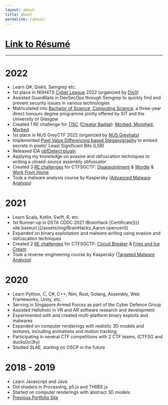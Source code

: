 ```yaml
---
layout: about
title: About
permalink: /about/
---
```



<div class="section" id="section1" markdown="1">

# [Link to Résumé](https://github.com/mcdulltii/Resume/raw/master/resume.pdf)

---

# 2022

- Learn Q#, Qiskit, Semgrep etc.
- 1st place in N0H4TS [Cyber League](https://cyberleague.co/) 2022 (organized by [Div0](https://www.div0.sg/))
- Assisted GuardRails in DevSecOps through Semgrep to quickly find and prevent security issues in various technologies
- Matriculated into [Bachelor of Science, Computing Science](https://www.singaporetech.edu.sg/undergraduate-programmes/computing-science), a three-year direct honours degree programme jointly offered by SIT and the University of Glasgow
- Created 1 RE challenge for [TISC](https://www.csit.gov.sg/events/tisc/tisc-2022) ([Creator Badge](https://api.badgr.io/public/assertions/tjHiVOw2S6-pEuIzO57S9g)): [Morbed, Morphed, Morbed](https://github.com/mcdulltii/polymetamorphism)
- 1st place in NUS GreyCTF 2022 (organized by [NUS Greyhats](https://nusgreyhats.org/))
- Implemented [Pixel Value Differencing based Steganography](https://github.com/mcdulltii/PVD-Steganography) to embed secrets in pixels' Least Significant Bits (LSB)
- Released IDA [obfDetect plugin](https://github.com/mcdulltii/obfDetect)
- Applying my knowledge on evasive and obfuscation techniques to writing a <i>closed-source</i> assembly obfuscator
- Created 3 [RE challenges](https://github.com/mcdulltii/coding/tree/master/CTFSG_RE) for CTFSGCTF: [Disappointment](https://github.com/mcdulltii/coding/raw/master/CTFSG_RE/calc.exe) & [Wordle](https://github.com/mcdulltii/coding/raw/master/CTFSG_RE/wordle.exe) & [Work From Home](https://github.com/mcdulltii/coding/blob/master/CTFSG_RE/WFH/re)
- Took a malware analysis course by Kaspersky ([Advanced Malware Analysis](https://xtraining.kaspersky.com/courses/advanced-malware-analysis-techniques))

</div>

<div class="section" id="section2" markdown="1">

# 2021

- Learn Scala, Kotlin, Swift, R, etc.
- 1st Runner-up in DSTA CDDC 2021 (BrainHack [Certificate]({{ site.baseurl }}/assets/img/BrainHacks_Aaron.opencert))
- Expanded on binary exploitation and malware writing using evasive and obfuscation techniques
- Created 2 [RE challenges](https://github.com/mcdulltii/coding/tree/master/CTFSG_RE) for CTFSGCTF: [Circuit Breaker](https://github.com/mcdulltii/coding/raw/master/CTFSG_RE/CircuitBreaker) & [Fries and Ice Cream](https://github.com/mcdulltii/coding/raw/master/CTFSG_RE/FriesandIceCream)
- Took a reverse-engineering course by Kaspersky ([Targeted Malware Analysis](https://xtraining.kaspersky.com/courses/targeted-malware-reverse-engineering))

# 2020

- Learn Python, C, C#, C++, Nim, Rust, Golang, Assembly, Web Frameworks, Unity, etc.
- Serving in Singapore Armed Forces as part of the Cyber Defence Group
- Assisted Helloholo in VR and AR software research and development
- Experimented with and created multi-platform binary exploits and malwares
- Expanded on computer renderings with realistic 3D models and textures, including animations and motion tracking
- Participating in several CTF competitions with 2 CTF teams, (CTFSG and ducks0ci3ty)
- Studied SLAE, starting on OSCP in the future

</div>

<div class="section" id="section3" markdown="1">

# 2018 - 2019

- Learn Javascript and Java
- Did shaders in Processing, p5.js and THREE.js
- Started on computer renderings with abstract 3D models
- [Previous Portfolio Site](https://mcdullti.github.io/homepage)

</div>
